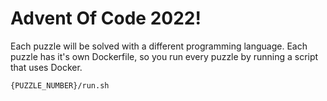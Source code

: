 # Advent Of Code 2022!

Each puzzle will be solved with a different programming language.
Each puzzle has it's own Dockerfile, so you run every puzzle by running a script that uses Docker.

`{PUZZLE_NUMBER}/run.sh`
